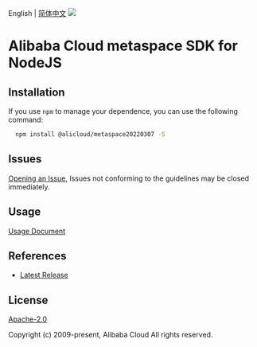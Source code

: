 English | [简体中文](README-CN.md)
![](https://aliyunsdk-pages.alicdn.com/icons/AlibabaCloud.svg)

# Alibaba Cloud metaspace SDK for NodeJS

## Installation
If you use `npm` to manage your dependence, you can use the following command:

```sh
  npm install @alicloud/metaspace20220307 -S
```

## Issues
[Opening an Issue](https://github.com/aliyun/alibabacloud-typescript-sdk/issues/new), Issues not conforming to the guidelines may be closed immediately.

## Usage
[Usage Document](https://github.com/aliyun/alibabacloud-typescript-sdk/blob/master/docs/Usage-EN.md#quick-examples)

## References
* [Latest Release](https://github.com/aliyun/alibabacloud-typescript-sdk/)

## License
[Apache-2.0](http://www.apache.org/licenses/LICENSE-2.0)

Copyright (c) 2009-present, Alibaba Cloud All rights reserved.
